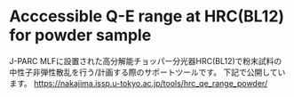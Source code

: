 # Acccessible Q-E range at HRC(BL12) for powder sample
J-PARC MLFに設置された高分解能チョッパー分光器HRC(BL12)で粉末試料の中性子非弾性散乱を行う/計画する際のサポートツールです。
下記で公開しています。
https://nakajima.issp.u-tokyo.ac.jp/tools/hrc_qe_range_powder/

